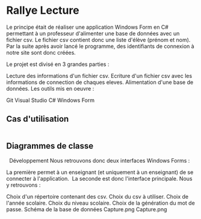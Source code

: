 <h1>Rallye Lecture</h1>
Le principe était de réaliser une application Windows Form en C# permettant à un professeur d'alimenter une base de données avec un fichier csv. Le fichier csv contient donc une liste d'élève (prénom et nom). Par la suite après avoir lancé le programme, des identifiants de connexion à notre site sont donc créées.

Le projet est divisé en 3 grandes parties :

Lecture des informations d'un fichier csv.
Ecriture d'un fichier csv avec les informations de connection de chaques eleves.
Alimentation d'une base de données.
Les outils mis en oeuvre :

Git
Visual Studio
C#
Windows Form
<h2>Cas d'utilisation</h2>
<a href="http://zupimages.net/viewer.php?id=19/15/d7m5.png"><img src="https://zupimages.net/up/19/15/d7m5.png" alt="" /></a>

<h2>Diagrammes de classe</h2>
<a href="http://zupimages.net/viewer.php?id=19/15/723o.png"><img src="https://zupimages.net/up/19/15/723o.png" alt="" /></a>
<a href="http://zupimages.net/viewer.php?id=19/15/nf78.png"><img src="https://zupimages.net/up/19/15/nf78.png" alt="" /></a>
Développement
Nous retrouvons donc deux interfaces Windows Forms :


La première permet à un enseignant (et uniquement à un enseignant) de se connecter à l'application.
<a href="http://zupimages.net/viewer.php?id=19/15/fhyo.png"><img src="https://zupimages.net/up/19/15/fhyo.png" alt="" /></a>
La seconde est donc l'interface principale. Nous y retrouvons :

Choix d'un répertoire contenant des csv.
Choix du csv à utiliser.
Choix de l'année scolaire.
Choix du niveau scolaire.
Choix de la génération du mot de passe.
Schéma de la base de données
Capture.png
Capture.png
